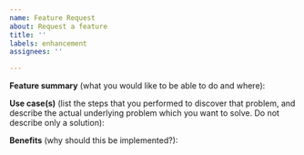 ```yaml
---
name: Feature Request
about: Request a feature
title: ''
labels: enhancement
assignees: ''

---
```


**Feature summary** (what you would like to be able to do and where):


**Use case(s)** (list the steps that you performed to discover that problem, and describe the actual underlying problem which you want to solve. Do not describe only a solution):


**Benefits** (why should this be implemented?):
